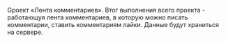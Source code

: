 Gроект «Лента комментариев».
Bтог выполнения всего проекта - работающуя лента комментариев, в которую можно писать комментарии, ставить комментариям лайки.
Данные будут храниться на сервере.
